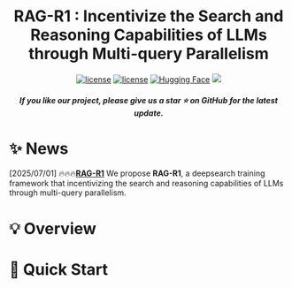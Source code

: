 <h1 align="center">RAG-R1 : Incentivize the Search and Reasoning Capabilities of LLMs through Multi-query Parallelism</a></h1>


<div align="center">
<a href="./LICENSE"><img src="https://img.shields.io/badge/Code_License-MIT-blue" alt="license"></a>
<a href="./LICENSE"><img src="https://img.shields.io/badge/Model_License-MIT-blue" alt="license"></a>
<a href="https://huggingface.co/collections/endertzw/rag-r1-68481d7694b3fca8b809aa29"><img alt="Hugging Face" src="https://img.shields.io/badge/%F0%9F%A4%97%20Hugging%20Face-blue?color=8A2BE2"></a>
<a href="https://arxiv.org/abs/2505.17005" target="_blank"><img src=https://img.shields.io/badge/arXiv-b5212f.svg?logo=arxiv></a>
</div>


<h5 align="center"> If you like our project, please give us a star ⭐ on GitHub for the latest update.</h5>

# ✨ News
[2025/07/01] 🔥🔥🔥[**RAG-R1**](https://github.com/inclusionAI/AgenticLearning/blob/main/RAG-R1/README.md) We propose **RAG-R1**, a deepsearch training framework that incentivizing the search and reasoning capabilities of LLMs through multi-query parallelism.

# 💡 Overview


# 🚀 Quick Start